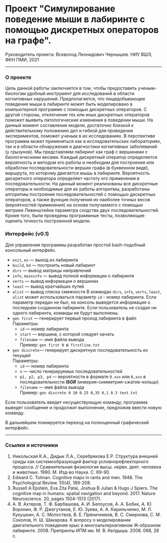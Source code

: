# Проект "Симулирование поведение мыши в лабиринте с помощью дискретных операторов на графе".
Руководитель проекта: Всеволод Леонидович Чернышев.
НИУ ВШЭ, ФКН ПМИ, 2021
***
### О проекте ###
Цель данной работы заключается в том, чтобы предоставить ученым-биологам удобный инструмент для исследований в области когнитивных нарушений. Предполагается, что пищедобывающее поведение мыши в лабиринте может быть моделировано в компьютерной программе с помощью дискретных операторов. С другой стороны, отключение тех или иных дискретных операторов поможет выявить патологические изменения в поведении мыши. На данный момент составление модели, достаточно близкой к действительному положению дел и гибкой для проведения экспериментов, поможет ученым в их исследованиях. В перспективе программа может применяться как в исследовательских лабораториях, так и в области обнаружения и диагностики когнитивных заболеваний (у грызунов).
Мы представляем лабиринт как граф с вершинами с биологическими весами. Каждый дискретный оператор определяется вероятность и методом его работы и необходим для построения или обработки последовательности вершин графа (в буквенном виде), маршрута, по которому двигается мышь в лабиринте. Вероятность дискретного оператора определяет частоту его применения в последовательности.
На данный момент реализованы все дискретные операторы и необходимые для их работы алгоритмы, разработаны алгоритмы построения последовательностей с помощью дискретных операторов, а также функция получения их наиболее точных весов (вероятностей применения) на основе получаемого с помощью метрики Левенштейна параметра сходства двух последовательностей. Кроме того, были проведены программные тесты, позволяющие оценить точность построенной модели.

### Интерфейс (v0.1) ###
Для управления программы разработан простой bash-подобный консольный интерфейс.
* `exit`, `ex` — выход из лабиринта
* `build`, `bd` — построить новый лабиринт
* `dirs` — вывод матрицы направлений
* `info`, `mazeinfo` — вывод полной информации о лабиринте
* `verts` — вывод информации о вершинах
* `least` — вывод кратчайших путей
* `alist` — вывод списка смежности
В командах `dirs`, `info`, `verts`, `least`,  `alist` может использоваться параметр `id` - номер лабиринта. Если параметр передан не был, на консоль выведется информация о последнем созданном лабиринте. Если пользователь не создал ни одного лабиринта, команды не будут выполнены.
* `gen first` — генерирует первый проход лабиринта в файл\
    Параметры:
    * `id` — номер лабиринта
	* `start` — вершина, с которой следует начать
	* `filename` —  имя файла вывода\
    Пример: `gen first 0 Ы firstline.txt`
* `gen discrete`— генерирует дискретную последовательность из текущей\
Параметры:
    * `id` — номер лабиринта
	* `n` — число генерируемых последовательностей
	* `p1, p2, p3, p4` — вероятности в формате `0.xxx` или `0,xxx` в последовательности __*ISGR*__ (инверия-симметрия-сжатие-кольцо)
	* `filename` — имя файла вывода\
	Пример: `gen discrete 0 10 0.25 0,35 0,1 0.3 test.txt`
	
Если пользователь введет несуществующую команду, программа выведет сообщение и продолжит выполнение, предложив ввести новую команду.

В дальнейшем планируется переход на полноценный графический интерфейс.
***
### Ссылки и источники ###
1. Никольская К.А., Дидык Л.А., Серебрякова Е.Р. Структура внешней среды как системообразующий фактор условнорефлекторного процесса. // Сравнительная физиология высш. нервн. деят. человека и животных. 1990. М. Изд-во Наука. С. 69-90.
2. Edward C. Tolman. Cognitive maps in rants and men. 1948. The Psychological Review. 55(4), 189-208.
3. Russell A Epstein, Eva Zita Patai, Joshua B Julian & Hugo J Spiers. The cognitive map in humans: spatial navigation and beyond. 2017. Nature Neuroscience. 20, pages 1504-1513 (2017).
4. А. В. Ахтеров, Т. Ф. Барбашова, А. И. Белоусов, А. А. Бобик, А. Ю. Воронин, Ф. Р. Джегутанов, Е. Ю. Зуева, А. А. Кирильченко, М. Л. Кукушкин, А. С. Молоствов, В. Е. Пряничников, В. С. Смирнова, С. М. Соколов, Н. Ш. Шакарова. К вопросу о моделировании двигательного поведения крыс в многоальтернативном Ж-образном лабиринте. 2008. Препринты ИПМ им. М. В. Келдыша. 2008. 068, 28 с.
